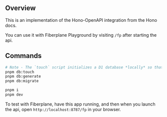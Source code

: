 ## Overview

This is an implementation of the Hono-OpenAPI integration from the Hono docs.

You can use it with Fiberplane Playground by visiting `/fp` after starting the api.

## Commands

```sh
# Note - The `touch` script initializes a D1 database *locally* so that we can use it
pnpm db:touch
pnpm db:generate
pnpm db:migrate
```

```sh
pnpm i
pnpm dev
```

To test with Fiberplane, have this app running, and then when you launch the api, open `http://localhost:8787/fp` in your browser.
